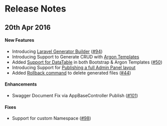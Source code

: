 # Release Notes

## 20th Apr 2016

#### New Features
- Introducing [Laravel Generator Builder](http://labs.infyom.com/laravelgenerator/docs/generator-gui-interface) ([#94](https://github.com/InfyOmLabs/laravel-generator/issues/94))
- Introducing Support to Generate CRUD with [Argon Templates](http://labs.infyom.com/laravelgenerator/docs/templates/argon)
- Added [Support for DataTable](http://labs.infyom.com/laravelgenerator/docs/options/scaffold-options) in both Bootstrap & Argon Templates ([#50](https://github.com/InfyOmLabs/laravel-generator/issues/50))
- Introducing Support for [Publishing a full Admin Panel layout](http://labs.infyom.com/laravelgenerator/docs/advanced/publish-layout)
- Added [Rollback command](http://labs.infyom.com/laravelgenerator/docs/advanced/commands) to delete generated files ([#44](https://github.com/InfyOmLabs/laravel-generator/issues/44))
 
#### Enhancements
- Swagger Document Fix via AppBaseController Publish ([#101](https://github.com/InfyOmLabs/laravel-generator/issues/101))

#### Fixes
- Support for custom Namespace ([#98](https://github.com/InfyOmLabs/laravel-generator/issues/98))

